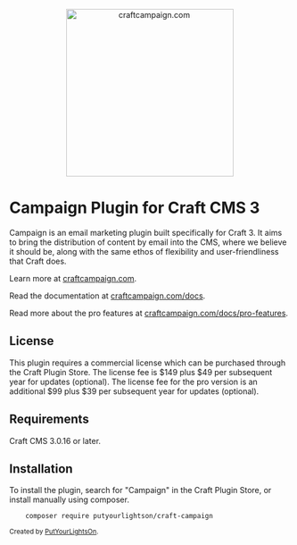<p align="center">
   <a href="https://craftcampaign.com/" target="_blank">
     <img width="300" src="https://craftcampaign.com/interface/images/logo.svg?v=201800406" alt="craftcampaign.com">
   </a>
</p>

# Campaign Plugin for Craft CMS 3

Campaign is an email marketing plugin built specifically for Craft 3. It aims to bring the distribution of content by email into the CMS, where we believe it should be, along with the same ethos of flexibility and user-friendliness that Craft does. 
 
Learn more at [craftcampaign.com](https://craftcampaign.com).

Read the documentation at [craftcampaign.com/docs](https://craftcampaign.com/docs).
  
Read more about the pro features at [craftcampaign.com/docs/pro-features](https://craftcampaign.com/docs/pro-features).

## License

This plugin requires a commercial license which can be purchased through the Craft Plugin Store. The license fee is $149 plus $49 per subsequent year for updates (optional). The license fee for the pro version is an additional $99 plus $39 per subsequent year for updates (optional).

## Requirements

Craft CMS 3.0.16 or later.

## Installation

To install the plugin, search for "Campaign" in the Craft Plugin Store, or install manually using composer.

        composer require putyourlightson/craft-campaign

<small>Created by [PutYourLightsOn](https://putyourlightson.com/).</small>
